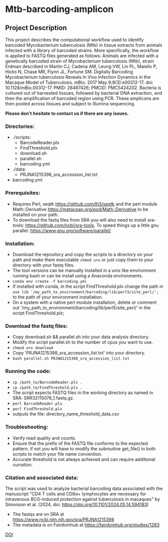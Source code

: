# Mtb-barcoding-amplicon

## Project Description
This project describes the computational workflow used to identify barcoded Mycobacterium tuberculosis (Mtb) in tissue extracts from animals infected with a library of barcoded strains. More specifically, the workflow is applied to FASTQ files generated as follows: Animals are infected with a genetically barcoded strain of Mycobacterium tuberculosis (Mtb), strain Erdman described in Martin CJ, Cadena AM, Leung VW, Lin PL, Maiello P, Hicks N, Chase MR, Flynn JL, Fortune SM. Digitally Barcoding Mycobacterium tuberculosis Reveals In Vivo Infection Dynamics in the Macaque Model of Tuberculosis. mBio. 2017 May 9;8(3):e00312-17. doi: 10.1128/mBio.00312-17. PMID: 28487426; PMCID: PMC5424202. Bacteria is cultured out of harvested tissues, followed by bacterial DNA extraction, and then the amplification of barcoded region using PCR. These amplicons are then pooled across tissues and subject to Illumina sequencing.

**Please don't hesitate to contact us if there are any issues.**

### Directories:
- ./scripts:
  - BarcodeReader.plx
  - FindThreshold.plx
  - download.sh
  - parallel.sh
  - barcoding.yml
- ./data:
  - PRJNA1215398_sra_accession_list.txt
- barcoding.yml
    
### Prerequisites:
  - Requires Perl, seqtk https://github.com/lh3/seqtk and the perl module Math::Derivative https://metacpan.org/pod/Math::Derivative to be installed on your path.
  - To download the fastq files from SRA you will also need to install sra-tools: https://github.com/ncbi/sra-tools. To speed things up a little gnu parallel: https://www.gnu.org/software/parallel/

### Installation:
  - Download the repository and copy the scripts to a directory on your path and make them executable `chmod u+x` or just copy them to your directory with your fastq files.
  - The tool versions can be manually installed in a unix like environment running bash or can be install using a Anaconda environments.
  - `conda env create -f barcoding.yml`
  - If installed with conda, in the script FindThreshold.plx change the path in `use lib '/my_path_to_environment/barcoding/lib/perl5/site_perl/';` to the path of your environment installation.
  - On a system with a native perl module installation, delete or comment out '/my_path_to_environment/barcoding/lib/perl5/site_perl/' in the script FindThreshold.plx;

### Download the fastq files:
  - Copy download.sh && parallel.sh into your data analysis directory.
  - Modify the script parallel.sh to the number of cpus you want to use.
  - `chmod u+x download`
  - Copy 'PRJNA1215398_sra_accession_list.txt' into your directory.
  - `bash parallel.sh PRJNA1215398_sra_accession_list.txt`

### Running the code:
- `cp /path_to/BarcodeReader.plx .`
- `cp /path_to/FindThreshold.plx .`
- The script expects FASTQ files in the working directory as named in SRA: SRR32115076_1.fastq.gz.
- `perl BarcodeReader.plx`
- `perl FindThreshold.plx`
- outputs the file: directory_name_threshold_data.csv
  
### Troubleshooting:
- Verify read quality and counts.
- Ensure that the prefix of the FASTQ file conforms to the expected pattern. if not you will have to modify the subroutine get_file() in both scripts to match your file name convention.
- Accurate threshold is not always achieved and can require additional curration.

### Citation and associated data:
The script was used to analyze bacterial barcoding data associated with the manuscript "CD4 T cells and CD8α+ lymphocytes are necessary for intravenous BCG-induced protection against tuberculosis in macaques" by Simonson et al. (2024, doi: https://doi.org/10.1101/2024.05.14.594183)
- The fastqs are on SRA at https://www.ncbi.nlm.nih.gov/sra/PRJNA1215398
- The metadata is on Fairdomhub at https://fairdomhub.org/studies/1283

[DOI](https://doi.org/10.5281/zenodo.14766941)
